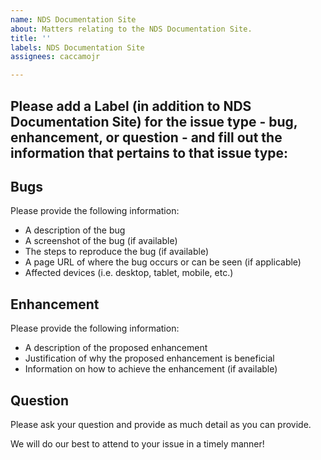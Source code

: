 ```yaml
---
name: NDS Documentation Site
about: Matters relating to the NDS Documentation Site.
title: ''
labels: NDS Documentation Site
assignees: caccamojr

---
```


## Please add a Label (in addition to NDS Documentation Site) for the issue type - **bug**, **enhancement**, or **question** - and fill out the information that pertains to that issue type:

## Bugs
Please provide the following information:
* A description of the bug
* A screenshot of the bug (if available)
* The steps to reproduce the bug (if available)
* A page URL of where the bug occurs or can be seen (if applicable)
* Affected devices (i.e. desktop, tablet, mobile, etc.)

## Enhancement
Please provide the following information:
* A description of the proposed enhancement
* Justification of why the proposed enhancement is beneficial
* Information on how to achieve the enhancement (if available)

## Question
Please ask your question and provide as much detail as you can provide.

We will do our best to attend to your issue in a timely manner!
